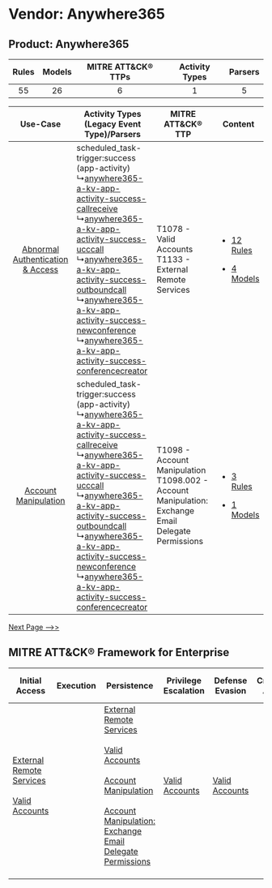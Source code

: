 Vendor: Anywhere365
===================
Product: Anywhere365
--------------------
| Rules | Models | MITRE ATT&CK® TTPs | Activity Types | Parsers |
|:-----:|:------:|:------------------:|:--------------:|:-------:|
|  55   |   26   |         6          |       1        |    5    |

|    Use-Case    | Activity Types (Legacy Event Type)/Parsers    | MITRE ATT&CK® TTP    | Content    |
|:----:| ---- | ---- | ---- |
| [Abnormal Authentication & Access](../../../UseCases/uc_abnormal_authentication_&_access.md) |  scheduled_task-trigger:success (app-activity)<br> ↳[anywhere365-a-kv-app-activity-success-callreceive](Ps/pC_anywhere365akvappactivitysuccesscallreceive.md)<br> ↳[anywhere365-a-kv-app-activity-success-ucccall](Ps/pC_anywhere365akvappactivitysuccessucccall.md)<br> ↳[anywhere365-a-kv-app-activity-success-outboundcall](Ps/pC_anywhere365akvappactivitysuccessoutboundcall.md)<br> ↳[anywhere365-a-kv-app-activity-success-newconference](Ps/pC_anywhere365akvappactivitysuccessnewconference.md)<br> ↳[anywhere365-a-kv-app-activity-success-conferencecreator](Ps/pC_anywhere365akvappactivitysuccessconferencecreator.md)<br> | T1078 - Valid Accounts<br>T1133 - External Remote Services<br>    | [<ul><li>12 Rules</li></ul><ul><li>4 Models</li></ul>](RM/r_m_anywhere365_anywhere365_Abnormal_Authentication_&_Access.md) |
|    [Account Manipulation](../../../UseCases/uc_account_manipulation.md)    |  scheduled_task-trigger:success (app-activity)<br> ↳[anywhere365-a-kv-app-activity-success-callreceive](Ps/pC_anywhere365akvappactivitysuccesscallreceive.md)<br> ↳[anywhere365-a-kv-app-activity-success-ucccall](Ps/pC_anywhere365akvappactivitysuccessucccall.md)<br> ↳[anywhere365-a-kv-app-activity-success-outboundcall](Ps/pC_anywhere365akvappactivitysuccessoutboundcall.md)<br> ↳[anywhere365-a-kv-app-activity-success-newconference](Ps/pC_anywhere365akvappactivitysuccessnewconference.md)<br> ↳[anywhere365-a-kv-app-activity-success-conferencecreator](Ps/pC_anywhere365akvappactivitysuccessconferencecreator.md)<br> | T1098 - Account Manipulation<br>T1098.002 - Account Manipulation: Exchange Email Delegate Permissions<br> | [<ul><li>3 Rules</li></ul><ul><li>1 Models</li></ul>](RM/r_m_anywhere365_anywhere365_Account_Manipulation.md)    |
[Next Page -->>](2_ds_anywhere365_anywhere365.md)

MITRE ATT&CK® Framework for Enterprise
--------------------------------------
| Initial Access                                                                                                                                   | Execution | Persistence                                                                                                                                                                                                                                                                                                                                 | Privilege Escalation                                                | Defense Evasion                                                     | Credential Access | Discovery | Lateral Movement | Collection                                                                                                                                                            | Command and Control | Exfiltration | Impact |
| ------------------------------------------------------------------------------------------------------------------------------------------------ | --------- | ------------------------------------------------------------------------------------------------------------------------------------------------------------------------------------------------------------------------------------------------------------------------------------------------------------------------------------------- | ------------------------------------------------------------------- | ------------------------------------------------------------------- | ----------------- | --------- | ---------------- | --------------------------------------------------------------------------------------------------------------------------------------------------------------------- | ------------------- | ------------ | ------ |
| [External Remote Services](https://attack.mitre.org/techniques/T1133)<br><br>[Valid Accounts](https://attack.mitre.org/techniques/T1078)<br><br> |           | [External Remote Services](https://attack.mitre.org/techniques/T1133)<br><br>[Valid Accounts](https://attack.mitre.org/techniques/T1078)<br><br>[Account Manipulation](https://attack.mitre.org/techniques/T1098)<br><br>[Account Manipulation: Exchange Email Delegate Permissions](https://attack.mitre.org/techniques/T1098/002)<br><br> | [Valid Accounts](https://attack.mitre.org/techniques/T1078)<br><br> | [Valid Accounts](https://attack.mitre.org/techniques/T1078)<br><br> |                   |           |                  | [Email Collection](https://attack.mitre.org/techniques/T1114)<br><br>[Email Collection: Email Forwarding Rule](https://attack.mitre.org/techniques/T1114/003)<br><br> |                     |              |        |